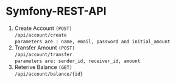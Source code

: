 # Symfony-REST-API

1) Create Account `(POST)` <br>
`/api/account/create` <br>
 `parameters are : name, email, password and initial_amount`
 2) Transfer Amount `(POST)`<br>
  `/api/account/transfer`<br>
  `parameters are: sender_id, receiver_id, amount` 
 3) Reterive Balance `(GET)`<br>
  `/api/account/balance/{id}`
                                 
